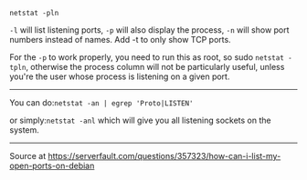  `netstat -pln`

`-l` will list listening ports, `-p` will also display the process, `-n` will
show port numbers instead of names. Add -t to only show TCP ports.


For the `-p` to work properly, you need to run this as root, so sudo `netstat -tpln`,
otherwise the process column will not be particularly useful, unless you're the user whose process is listening on a given port.

---------------------------------------------------------------------------
You can do:`netstat -an | egrep 'Proto|LISTEN'`

or simply:`netstat -anl` which will give you all listening sockets on the system.

----------------------------------------------------

Source at https://serverfault.com/questions/357323/how-can-i-list-my-open-ports-on-debian